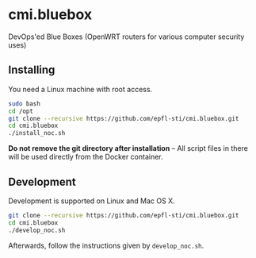 # cmi.bluebox
DevOps'ed Blue Boxes (OpenWRT routers for various computer security uses)

## Installing

You need a Linux machine with root access.

```bash
sudo bash
cd /opt
git clone --recursive https://github.com/epfl-sti/cmi.bluebox.git
cd cmi.bluebox
./install_noc.sh
```

**Do not remove the git directory after installation** – All script
files in there will be used directly from the Docker container.

## Development

Development is supported on Linux and Mac OS X.

```bash
git clone --recursive https://github.com/epfl-sti/cmi.bluebox.git
cd cmi.bluebox
./develop_noc.sh
```

Afterwards, follow the instructions given by `develop_noc.sh`.
